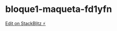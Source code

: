 # bloque1-maqueta-fd1yfn

[Edit on StackBlitz ⚡️](https://stackblitz.com/edit/bloque1-maqueta-fd1yfn)
